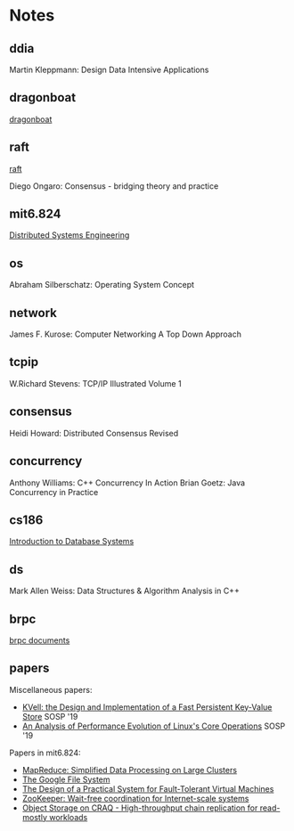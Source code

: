 # Notes

## ddia

Martin Kleppmann: Design Data Intensive Applications

## dragonboat

[dragonboat](https://github.com/lni/dragonboat)

## raft

[raft](https://raft.github.io)

Diego Ongaro: Consensus - bridging theory and practice

## mit6.824

[Distributed Systems Engineering](https://pdos.csail.mit.edu/6.824/schedule.html)

## os

Abraham Silberschatz: Operating System Concept

## network

James F. Kurose: Computer Networking A Top Down Approach

## tcpip

W.Richard Stevens: TCP/IP Illustrated Volume 1

## consensus

Heidi Howard: Distributed Consensus Revised

## concurrency

Anthony Williams: C++ Concurrency In Action
Brian Goetz: Java Concurrency in Practice

## cs186

[Introduction to Database Systems](https://cs186berkeley.net/)

## ds

Mark Allen Weiss: Data Structures & Algorithm Analysis in C++

## brpc

[brpc documents](https://github.com/apache/incubator-brpc/tree/master/docs/cn)

## papers

Miscellaneous papers:

- [KVell: the Design and Implementation of a Fast Persistent Key-Value Store](papers/2019_SOSP_KVell.md) SOSP '19
- [An Analysis of Performance Evolution of Linux's Core Operations](papers/2019_SOSP_Syscall.md) SOSP '19

Papers in mit6.824:

- [MapReduce: Simplified Data Processing on Large Clusters](mit6.824/MapReduce.md)
- [The Google File System](mit6.824/GFS.md)
- [The Design of a Practical System for Fault-Tolerant Virtual Machines](mit6.824/Fault_Tolerant_VM.md)
- [ZooKeeper: Wait-free coordination for Internet-scale systems](mit6.824/ZooKeeper.md)
- [Object Storage on CRAQ - High-throughput chain replication for read-mostly workloads](mit6.824/CRAQ_Chain_Replication.md)
